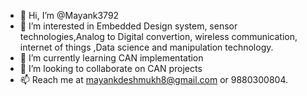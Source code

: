 - 👋 Hi, I’m @Mayank3792
- 👀 I’m interested in Embedded Design system, sensor technologies,Analog to Digital convertion, wireless communication, internet of things ,Data science and manipulation technology. 
- 🌱 I’m currently learning CAN implementation 
- 💞️ I’m looking to collaborate on CAN projects
- 📫 Reach me at mayankdeshmukh8@gmail.com or 9880300804.

<!---
Mayank3792/Mayank3792 is a ✨ special ✨ repository because its `README.md` (this file) appears on your GitHub profile.
You can click the Preview link to take a look at your changes.
--->
